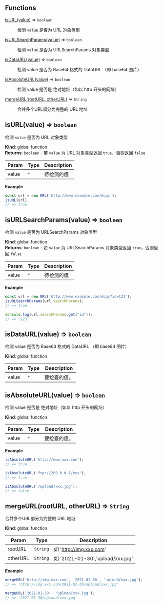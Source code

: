 ## Functions

<dl>
<dt><a href="#isURL">isURL(value)</a> ⇒ <code>boolean</code></dt>
<dd><p>检测 <code>value</code> 是否为 URL 对象类型</p>
</dd>
<dt><a href="#isURLSearchParams">isURLSearchParams(value)</a> ⇒ <code>boolean</code></dt>
<dd><p>检测 <code>value</code> 是否为 URLSearchParams 对象类型</p>
</dd>
<dt><a href="#isDataURL">isDataURL(value)</a> ⇒ <code>boolean</code></dt>
<dd><p>检测 value 是否为 Base64 格式的 DataURL （即 base64 图片）</p>
</dd>
<dt><a href="#isAbsoluteURL">isAbsoluteURL(value)</a> ⇒ <code>boolean</code></dt>
<dd><p>检测 value 是否是 绝对地址（如以 http 开头的网址）</p>
</dd>
<dt><a href="#mergeURL">mergeURL(rootURL, otherURL)</a> ⇒ <code>String</code></dt>
<dd><p>合并多个URL部分为完整的 URL 地址</p>
</dd>
</dl>

<a name="isURL"></a>

## isURL(value) ⇒ <code>boolean</code>
检测 `value` 是否为 URL 对象类型

**Kind**: global function  
**Returns**: <code>boolean</code> - 若 `value` 为 URL 对象类型返回 `true`，否则返回 `false`  

| Param | Type | Description |
| --- | --- | --- |
| value | <code>\*</code> | 待检测的值 |

**Example**  
```js
const url = new URL('http://www.example.com/dogs');
isURL(url);
// => true
```
<a name="isURLSearchParams"></a>

## isURLSearchParams(value) ⇒ <code>boolean</code>
检测 `value` 是否为 URLSearchParams 对象类型

**Kind**: global function  
**Returns**: <code>boolean</code> - 若 `value` 为 URLSearchParams 对象类型返回 `true`，否则返回 `false`  

| Param | Type | Description |
| --- | --- | --- |
| value | <code>\*</code> | 待检测的值 |

**Example**  
```js
const url = new URL('http://www.example.com/dogs?id=123');
isURLSearchParams(url.searchParams);
// => true

console.log(url.searchParams.get("id"));
// => '123'
```
<a name="isDataURL"></a>

## isDataURL(value) ⇒ <code>boolean</code>
检测 value 是否为 Base64 格式的 DataURL （即 base64 图片）

**Kind**: global function  

| Param | Type | Description |
| --- | --- | --- |
| value | <code>\*</code> | 要检查的值。 |

<a name="isAbsoluteURL"></a>

## isAbsoluteURL(value) ⇒ <code>boolean</code>
检测 value 是否是 绝对地址（如以 http 开头的网址）

**Kind**: global function  

| Param | Type | Description |
| --- | --- | --- |
| value | <code>\*</code> | 要检查的值。 |

**Example**  
```js
isAbsoluteURL('http://www.xxx.com');
// => true

isAbsoluteURL('ftp://200.0.0.1/xxx');
// => true

isAbsoluteURL('/upload/xxx.jpg');
// => false
```
<a name="mergeURL"></a>

## mergeURL(rootURL, otherURL) ⇒ <code>String</code>
合并多个URL部分为完整的 URL 地址

**Kind**: global function  

| Param | Type | Description |
| --- | --- | --- |
| rootURL | <code>String</code> | 如 'http://img.xxx.com' |
| otherURL | <code>String</code> | 如 '2021-01-30','upload/xxx.jpg' |

**Example**  
```js
mergeURL('http://img.xxx.com', '2021-01-30', 'upload/xxx.jpg');
// => 'http://img.xxx.com/2021-01-30/upload/xxx.jpg'

mergeURL('2021-01-30', 'upload/xxx.jpg');
// => '2021-01-30/upload/xxx.jpg'
```
